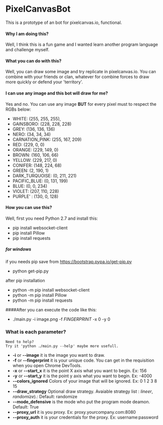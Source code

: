 # PixelCanvasBot

This is a prototype of an bot for pixelcanvas.io, functional.

#### Why I am doing this? 
Well, I think this is a fun game and I wanted learn another program language and challenge myself.

#### What you can do with this?
Well, you can draw some image and try replicate in pixelcanvas.io. You can combine with your friends or clan, whatever for combine forces to draw more quickly or defend your 'territory'.

#### I can use any image and this bot will draw for me?
Yes and no. You can use any image **BUT** for every pixel must to respect the RGBs below:

* WHITE: (255, 255, 255),
* GAINSBORO: (228, 228, 228)
* GREY: (136, 136, 136)
* NERO: (34, 34, 34)
* CARNATION_PINK: (255, 167, 209)
* RED: (229, 0, 0)
* ORANGE: (229, 149, 0)
* BROWN: (160, 106, 66)
* YELLOW: (229, 217, 0)
* CONIFER: (148, 224, 68)
* GREEN: (2, 190, 1)
* DARK_TURQUOISE: (0, 211, 221)
* PACIFIC_BLUE: (0, 131, 199)
* BLUE: (0, 0, 234)
* VIOLET: (207, 110, 228)
* PURPLE' : (130, 0, 128) 

#### How you can use this?

Well, first you need Python 2.7 and install this:
* pip install websocket-client
* pip install Pillow
* pip install requests

##### for windows
if you needs pip 
save from https://bootstrap.pypa.io/get-pip.py
* python get-pip.py

after pip installation

* python -m pip install websocket-client
* python -m pip install Pillow
* python -m pip install requests


####After you can execute the code like this:

* ./main.py -i image.png -f $FINGERPRINT$ -x 0 -y 0

### What is each parameter? 
    Need to help?
    Try it 'python ./main.py --help' maybe more usefull.
* **-i** or **--image** it is the image you want to draw.
* **-f** or **--fingerprint** it is your unique code. You can get in the requisition when you open Chrome DevTools.
* **-x** or **--start_x** it is the point X axis what you want to begin. Ex: 156
* **-y** or **--start_y** it is the point y axis what you want to begin. Ex: -4000
* **--colors_ignored** Colors of your image that will be ignored. Ex: 0 1 2 3 8 15
* **--draw_strategy** Optional draw strategy. Avaiable strategy list : *lineer*, *randomize*).: Default: randomize
* **--mode_defensive** is the mode who put the program mode deamon. Default: True
* **--proxy_url** it is you proxy. Ex: proxy.yourcompany.com:8080
* **--proxy_auth** it is your credentials for the proxy. Ex: username:password
